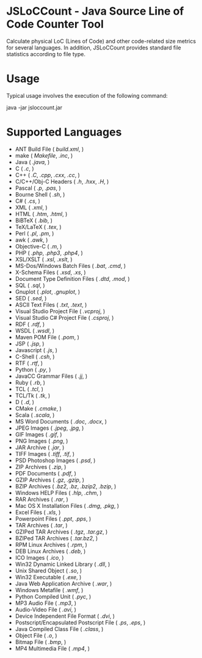 JSLoCCount - Java Source Line of Code Counter Tool
==================================================

Calculate physical LoC (Lines of Code) and other code-related size metrics for several languages. In addition, JSLoCCount provides standard file statistics according to file type.

Usage
=====

Typical usage involves the execution of the following command:

java -jar jsloccount.jar <directory>

Supported Languages
===================

* ANT Build File ( *build.xml*, )
* make ( *Makefile*, *.inc*, )
* Java ( *.java*, )
* C ( *.c*, )
* C++ ( *.C*, *.cpp*, *.cxx*, *.cc*, )
* C/C++/Obj-C Headers ( *.h*, *.hxx*, *.H*, )
* Pascal ( *.p*, *.pas*, )
* Bourne Shell ( *.sh*, )
* C# ( *.cs*, )
* XML ( *.xml*, )
* HTML ( *.htm*, *.html*, )
* BiBTeX ( *.bib*, )
* TeX/LaTeX ( *.tex*, )
* Perl ( *.pl*, *.pm*, )
* awk ( *.awk*, )
* Objective-C ( *.m*, )
* PHP ( *.php*, *.php3*, *.php4*, )
* XSL/XSLT ( *.xsl*, *.xslt*, )
* MS-Dos/Windows Batch Files ( *.bat*, *.cmd*, )
* X-Schema Files ( *.xsd*, *.xs*, )
* Document Type Definition Files ( *.dtd*, *.mod*, )
* SQL ( *.sql*, )
* Gnuplot ( *.plot*, *.gnuplot*, )
* SED ( *.sed*, )
* ASCII Text Files ( *.txt*, *.text*, )
* Visual Studio Project File ( *.vcproj*, )
* Visual Studio C# Project File ( *.csproj*, )
* RDF ( *.rdf*, )
* WSDL ( *.wsdl*, )
* Maven POM File ( *.pom*, )
* JSP ( *.jsp*, )
* Javascript ( *.js*, )
* C-Shell ( *.csh*, )
* RTF ( *.rtf*, )
* Python ( *.py*, )
* JavaCC Grammar Files ( *.jj*, )
* Ruby ( *.rb*, )
* TCL ( *.tcl*, )
* TCL/Tk ( *.tk*, )
* D ( *.d*, )
* CMake ( *.cmake*, )
* Scala ( *.scala*, )
* MS Word Documents ( *.doc*, *.docx*, )
* JPEG Images ( *.jpeg*, *.jpg*, )
* GIF Images ( *.gif*, )
* PNG Images ( *.png*, )
* JAR Archive ( *.jar*, )
* TIFF Images ( *.tiff*, *.tif*, )
* PSD Photoshop Images ( *.psd*, )
* ZIP Archives ( *.zip*, )
* PDF Documents ( *.pdf*, )
* GZIP Archives ( *.gz*, *.gzip*, )
* BZIP Archives ( *.bz2*, *.bz*, *.bzip2*, *.bzip*, )
* Windows HELP Files ( *.hlp*, *.chm*, )
* RAR Archives ( *.rar*, )
* Mac OS X Installation Files ( *.dmg*, *.pkg*, )
* Excel Files ( *.xls*, )
* Powerpoint Files ( *.ppt*, *.pps*, )
* TAR Archives ( *.tar*, )
* GZIPed TAR Archives ( *.tgz*, *.tar.gz*, )
* BZIPed TAR Archives ( *.tar.bz2*, )
* RPM Linux Archives ( *.rpm*, )
* DEB Linux Archives ( *.deb*, )
* ICO Images ( *.ico*, )
* Win32 Dynamic Linked Library ( *.dll*, )
* Unix Shared Object ( *.so*, )
* Win32 Executable ( *.exe*, )
* Java Web Application Archive ( *.war*, )
* Windows Metafile ( *.wmf*, )
* Python Compiled Unit ( *.pyc*, )
* MP3 Audio File ( *.mp3*, )
* Audio-Video File ( *.avi*, )
* Device Independent File Format ( *.dvi*, )
* Postscript/Encapsulated Postscript File ( *.ps*, *.eps*, )
* Java Compiled Class File ( *.class*, )
* Object File ( *.o*, )
* Bitmap File ( *.bmp*, )
* MP4 Multimedia File ( *.mp4*, )
